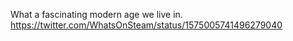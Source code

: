 What a fascinating modern age we live in. https://twitter.com/WhatsOnSteam/status/1575005741496279040